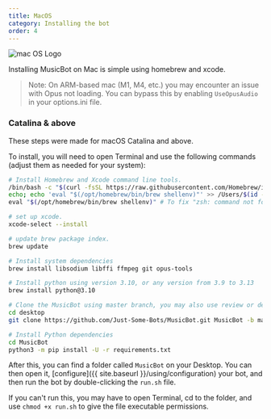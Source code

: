 ```yaml
---
title: MacOS
category: Installing the bot
order: 4
---
```

<img class="os-icon" src="{{ site.baseurl }}/images/mac.png" alt="mac OS Logo"/>

Installing MusicBot on Mac is simple using homebrew and xcode.  

> Note: On ARM-based mac (M1, M4, etc.) you may encounter an issue with Opus not loading. 
You can bypass this by enabling `UseOpusAudio` in your options.ini file.  


### Catalina & above
These steps were made for macOS Catalina and above.

To install, you will need to open Terminal and use the following commands (adjust them as needed for your system):  

```bash
# Install Homebrew and Xcode command line tools.
/bin/bash -c "$(curl -fsSL https://raw.githubusercontent.com/Homebrew/install/HEAD/install.sh)"
echo; echo 'eval "$(/opt/homebrew/bin/brew shellenv)"' >> /Users/$(id -un)/.zprofile \
eval "$(/opt/homebrew/bin/brew shellenv)" # To fix "zsh: command not found: brew"

# set up xcode.
xcode-select --install

# update brew package index.
brew update

# Install system dependencies
brew install libsodium libffi ffmpeg git opus-tools

# Install python using version 3.10, or any version from 3.9 to 3.13
brew install python@3.10

# Clone the MusicBot using master branch, you may also use review or dev.
cd desktop
git clone https://github.com/Just-Some-Bots/MusicBot.git MusicBot -b master

# Install Python dependencies
cd MusicBot
python3 -m pip install -U -r requirements.txt
```

After this, you can find a folder called `MusicBot` on your Desktop. You can then open it, [configure]({{ site.baseurl }}/using/configuration) your bot, and then run the bot by double-clicking the `run.sh` file.

If you can't run this, you may have to open Terminal, cd to the folder, and use `chmod +x run.sh` to give the file executable permissions.
